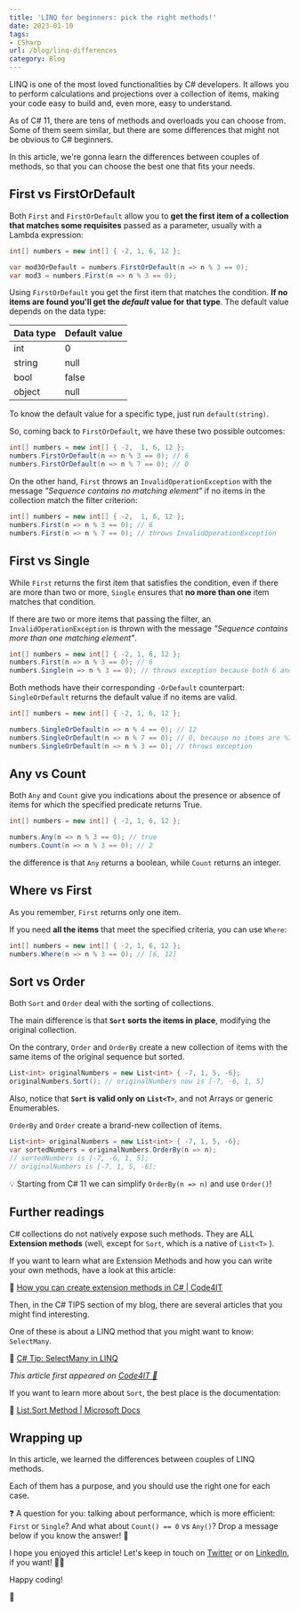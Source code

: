 ```yaml
---
title: 'LINQ for beginners: pick the right methods!'
date: 2023-01-10
tags:
- CSharp
url: /blog/linq-differences
category: Blog
---
```


LINQ is one of the most loved functionalities by C# developers. It allows you to perform calculations and projections over a collection of items, making your code easy to build and, even more, easy to understand.

As of C# 11, there are tens of methods and overloads you can choose from. Some of them seem similar, but there are some differences that might not be obvious to C# beginners.

In this article, we're gonna learn the differences between couples of methods, so that you can choose the best one that fits your needs.

## First vs FirstOrDefault

Both `First` and `FirstOrDefault` allow you to **get the first item of a collection that matches some requisites** passed as a parameter, usually with a Lambda expression:

```cs
int[] numbers = new int[] { -2, 1, 6, 12 };

var mod3OrDefault = numbers.FirstOrDefault(n => n % 3 == 0);
var mod3 = numbers.First(n => n % 3 == 0);
```

Using `FirstOrDefault` you get the first item that matches the condition. **If no items are found you'll get the _default_ value for that type**. The default value depends on the data type:

| Data type | Default value |
| --------- | ------------- |
| int       | 0             |
| string    | null          |
| bool      | false         |
| object    | null          |

To know the default value for a specific type, just run `default(string)`.

So, coming back to `FirstOrDefault`, we have these two possible outcomes:

```cs
int[] numbers = new int[] { -2,  1, 6, 12 };
numbers.FirstOrDefault(n => n % 3 == 0); // 6
numbers.FirstOrDefault(n => n % 7 == 0); // 0
```

On the other hand, `First` throws an `InvalidOperationException` with the message _"Sequence contains no matching element"_ if no items in the collection match the filter criterion:

```cs
int[] numbers = new int[] { -2,  1, 6, 12 };
numbers.First(n => n % 3 == 0); // 6
numbers.First(n => n % 7 == 0); // throws InvalidOperationException
```

## First vs Single

While `First` returns the first item that satisfies the condition, even if there are more than two or more, `Single` ensures that **no more than one** item matches that condition.

If there are two or more items that passing the filter, an `InvalidOperationException` is thrown with the message _"Sequence contains more than one matching element"_.

```cs
int[] numbers = new int[] { -2, 1, 6, 12 };
numbers.First(n => n % 3 == 0); // 6
numbers.Single(n => n % 3 == 0); // throws exception because both 6 and 12 are accepted values
```

Both methods have their corresponding `-OrDefault` counterpart: `SingleOrDefault` returns the default value if no items are valid.

```cs
int[] numbers = new int[] { -2, 1, 6, 12 };

numbers.SingleOrDefault(n => n % 4 == 0); // 12
numbers.SingleOrDefault(n => n % 7 == 0); // 0, because no items are %7
numbers.SingleOrDefault(n => n % 3 == 0); // throws exception
```

## Any vs Count

Both `Any` and `Count` give you indications about the presence or absence of items for which the specified predicate returns True.

```cs
int[] numbers = new int[] { -2, 1, 6, 12 };

numbers.Any(n => n % 3 == 0); // true
numbers.Count(n => n % 3 == 0); // 2
```

the difference is that `Any` returns a boolean, while `Count` returns an integer.

## Where vs First

As you remember, `First` returns only one item.

If you need **all the items** that meet the specified criteria, you can use `Where`:

```cs
int[] numbers = new int[] { -2, 1, 6, 12 };
numbers.Where(n => n % 3 == 0); // [6, 12]
```

## Sort vs Order

Both `Sort` and `Order` deal with the sorting of collections.

The main difference is that **`Sort` sorts the items in place**, modifying the original collection.

On the contrary, `Order` and `OrderBy` create a new collection of items with the same items of the original sequence but sorted.

```cs
List<int> originalNumbers = new List<int> { -7, 1, 5, -6};
originalNumbers.Sort(); // originalNumbers now is [-7, -6, 1, 5]
```

Also, notice that **`Sort` is valid only on `List<T>`**, and not Arrays or generic Enumerables.

`OrderBy` and `Order` create a brand-new collection of items.

```cs
List<int> originalNumbers = new List<int> { -7, 1, 5, -6};
var sortedNumbers = originalNumbers.OrderBy(n => n);
// sortedNumbers is [-7, -6, 1, 5];
// originalNumbers is [-7, 1, 5, -6];
```

💡 Starting from C# 11 we can simplify `OrderBy(n => n)` and use `Order()`!

## Further readings

C# collections do not natively expose such methods. They are ALL **Extension methods** (well, except for `Sort`, which is a native of `List<T>` ).

If you want to learn what are Extension Methods and how you can write your own methods, have a look at this article:

🔗 [How you can create extension methods in C# | Code4IT](https://www.code4it.dev/blog/csharp-extension-methods)

Then, in the C# TIPS section of my blog, there are several articles that you might find interesting.

One of these is about a LINQ method that you might want to know: `SelectMany`.

🔗 [C# Tip: SelectMany in LINQ](https://www.code4it.dev/csharptips/linq-selectmany)

_This article first appeared on [Code4IT 🐧](https://www.code4it.dev/)_

If you want to learn more about `Sort`, the best place is the documentation:

🔗 [List.Sort Method | Microsoft Docs](https://learn.microsoft.com/en-us/dotnet/api/system.collections.generic.list-1.sort?view=net-7.0)

## Wrapping up

In this article, we learned the differences between couples of LINQ methods.

Each of them has a purpose, and you should use the right one for each case.

❓ A question for you: talking about performance, which is more efficient: `First` or `Single`? And what about `Count() == 0` vs `Any()`? Drop a message below if you know the answer! 📩

I hope you enjoyed this article! Let's keep in touch on [Twitter](https://twitter.com/BelloneDavide) or on [LinkedIn](https://www.linkedin.com/in/BelloneDavide/), if you want! 🤜🤛

Happy coding!

🐧
